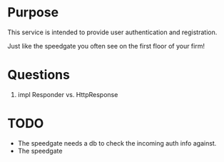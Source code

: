 # Purpose

This service is intended to provide user authentication and registration.

Just like the speedgate you often see on the first floor of your firm!

# Questions

1. impl Responder vs. HttpResponse

# TODO

- The speedgate needs a db to check the incoming auth info against.
- The speedgate
